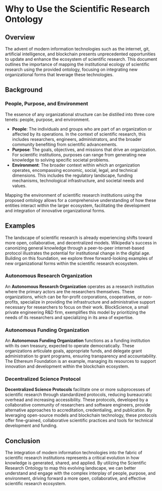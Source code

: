 # Why to Use the Scientific Research Ontology

## Overview

The advent of modern information technologies such as the internet, git, artificial intelligence, and blockchain presents unprecedented opportunities to update and enhance the ecosystem of scientific research. This document outlines the importance of mapping the institutional ecology of scientific research using the provided ontology, focusing on integrating new organizational forms that leverage these technologies.

## Background

### People, Purpose, and Environment

The essence of any organizational structure can be distilled into three core tenets: people, purpose, and environment.

- **People**: The individuals and groups who are part of an organization or affected by its operations. In the context of scientific research, this includes researchers, engineers, administrators, and the broader community benefiting from scientific advancements.
- **Purpose**: The goals, objectives, and missions that drive an organization. For scientific institutions, purposes can range from generating new knowledge to solving specific societal problems.
- **Environment**: The broader context within which an organization operates, encompassing economic, social, legal, and technical dimensions. This includes the regulatory landscape, funding mechanisms, technological infrastructure, and societal needs and values.

Mapping the environment of scientific research institutions using the proposed ontology allows for a comprehensive understanding of how these entities interact within the larger ecosystem, facilitating the development and integration of innovative organizational forms.

## Examples

The landscape of scientific research is already experiencing shifts toward more open, collaborative, and decentralized models. Wikipedia's success in canonizing general knowledge through a peer-to-peer internet-based protocol illustrates the potential for institutional change in the digital age. Building on this foundation, we explore three forward-looking examples of new organizational forms within the scientific research ecosystem.

### Autonomous Research Organization

An **Autonomous Research Organization** operates as a research institution where the primary actors are the researchers themselves. These organizations, which can be for-profit corporations, cooperatives, or non-profits, specialize in providing the infrastructure and administrative support necessary for researchers to focus on their work. BlockScience, a small private engineering R&D firm, exemplifies this model by prioritizing the needs of its researchers and specializing in its area of expertise.

### Autonomous Funding Organization

An **Autonomous Funding Organization** functions as a funding institution with its own treasury, expected to operate democratically. These organizations articulate goals, appropriate funds, and delegate grant administration to grant programs, ensuring transparency and accountability. The Ethereum Foundation is an example, managing its resources to support innovation and development within the blockchain ecosystem.

### Decentralized Science Protocol

**Decentralized Science Protocols** facilitate one or more subprocesses of scientific research through standardized protocols, reducing bureaucratic overhead and increasing accessibility. These protocols, developed by a collaborative community of researchers and software engineers, provide alternative approaches to accreditation, credentialing, and publication. By leveraging open-source models and blockchain technology, these protocols offer fine-grained, collaborative scientific practices and tools for technical development and funding.

## Conclusion

The integration of modern information technologies into the fabric of scientific research institutions represents a critical evolution in how knowledge is generated, shared, and applied. By utilizing the Scientific Research Ontology to map this evolving landscape, we can better understand and engage with the complex interplay of people, purpose, and environment, driving forward a more open, collaborative, and effective scientific research ecosystem.
